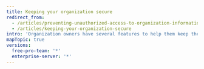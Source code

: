 ```yaml
---
title: Keeping your organization secure
redirect_from:
  - /articles/preventing-unauthorized-access-to-organization-information/
  - /articles/keeping-your-organization-secure
intro: 'Organization owners have several features to help them keep their projects and data secure. If you''re the owner of an organization, you should regularly review your organization''s audit log, member 2FA status, and application settings to ensure that no unauthorized or malicious activity has occurred.'
mapTopic: true
versions:
  free-pro-team: '*'
  enterprise-server: '*'
---
```


